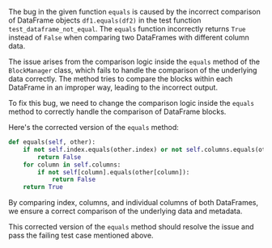 The bug in the given function `equals` is caused by the incorrect comparison of DataFrame objects `df1.equals(df2)` in the test function `test_dataframe_not_equal`. The `equals` function incorrectly returns `True` instead of `False` when comparing two DataFrames with different column data.

The issue arises from the comparison logic inside the `equals` method of the `BlockManager` class, which fails to handle the comparison of the underlying data correctly. The method tries to compare the blocks within each DataFrame in an improper way, leading to the incorrect output.

To fix this bug, we need to change the comparison logic inside the `equals` method to correctly handle the comparison of DataFrame blocks.

Here's the corrected version of the `equals` method:

```python
def equals(self, other):
    if not self.index.equals(other.index) or not self.columns.equals(other.columns):
        return False
    for column in self.columns:
        if not self[column].equals(other[column]):
            return False
    return True
```

By comparing index, columns, and individual columns of both DataFrames, we ensure a correct comparison of the underlying data and metadata.

This corrected version of the `equals` method should resolve the issue and pass the failing test case mentioned above.